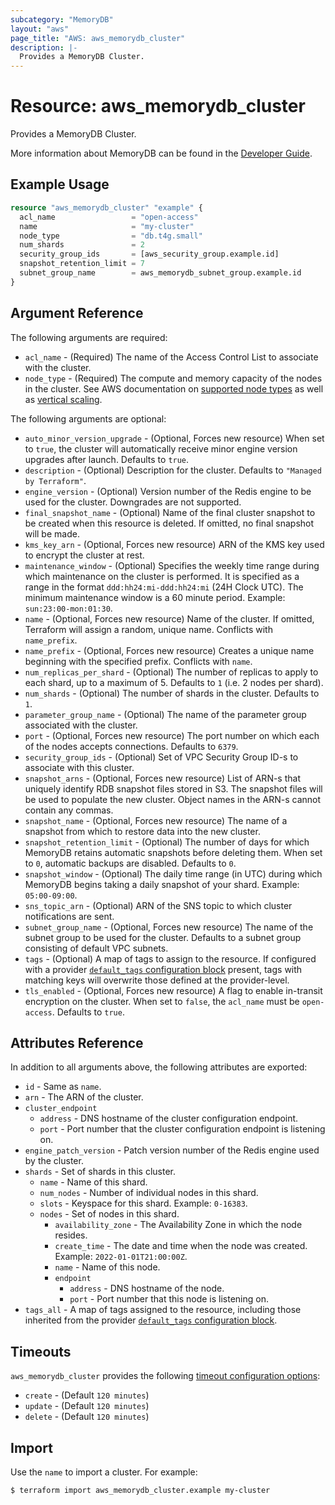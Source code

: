 ```yaml
---
subcategory: "MemoryDB"
layout: "aws"
page_title: "AWS: aws_memorydb_cluster"
description: |-
  Provides a MemoryDB Cluster.
---
```


# Resource: aws_memorydb_cluster

Provides a MemoryDB Cluster.

More information about MemoryDB can be found in the [Developer Guide](https://docs.aws.amazon.com/memorydb/latest/devguide/what-is-memorydb-for-redis.html).

## Example Usage

```terraform
resource "aws_memorydb_cluster" "example" {
  acl_name                 = "open-access"
  name                     = "my-cluster"
  node_type                = "db.t4g.small"
  num_shards               = 2
  security_group_ids       = [aws_security_group.example.id]
  snapshot_retention_limit = 7
  subnet_group_name        = aws_memorydb_subnet_group.example.id
}
```

## Argument Reference

The following arguments are required:

* `acl_name` - (Required) The name of the Access Control List to associate with the cluster.
* `node_type` - (Required) The compute and memory capacity of the nodes in the cluster. See AWS documentation on [supported node types](https://docs.aws.amazon.com/memorydb/latest/devguide/nodes.supportedtypes.html) as well as [vertical scaling](https://docs.aws.amazon.com/memorydb/latest/devguide/cluster-vertical-scaling.html).

The following arguments are optional:

* `auto_minor_version_upgrade` - (Optional, Forces new resource) When set to `true`, the cluster will automatically receive minor engine version upgrades after launch. Defaults to `true`.
* `description` - (Optional) Description for the cluster. Defaults to `"Managed by Terraform"`.
* `engine_version` - (Optional) Version number of the Redis engine to be used for the cluster. Downgrades are not supported.
* `final_snapshot_name` - (Optional) Name of the final cluster snapshot to be created when this resource is deleted. If omitted, no final snapshot will be made.
* `kms_key_arn` - (Optional, Forces new resource) ARN of the KMS key used to encrypt the cluster at rest.
* `maintenance_window` - (Optional) Specifies the weekly time range during which maintenance on the cluster is performed. It is specified as a range in the format `ddd:hh24:mi-ddd:hh24:mi` (24H Clock UTC). The minimum maintenance window is a 60 minute period. Example: `sun:23:00-mon:01:30`.
* `name` - (Optional, Forces new resource) Name of the cluster. If omitted, Terraform will assign a random, unique name. Conflicts with `name_prefix`.
* `name_prefix` - (Optional, Forces new resource) Creates a unique name beginning with the specified prefix. Conflicts with `name`.
* `num_replicas_per_shard` - (Optional) The number of replicas to apply to each shard, up to a maximum of 5. Defaults to `1` (i.e. 2 nodes per shard).
* `num_shards` - (Optional) The number of shards in the cluster. Defaults to `1`.
* `parameter_group_name` - (Optional) The name of the parameter group associated with the cluster.
* `port` - (Optional, Forces new resource) The port number on which each of the nodes accepts connections. Defaults to `6379`.
* `security_group_ids` - (Optional) Set of VPC Security Group ID-s to associate with this cluster.
* `snapshot_arns` - (Optional, Forces new resource) List of ARN-s that uniquely identify RDB snapshot files stored in S3. The snapshot files will be used to populate the new cluster. Object names in the ARN-s cannot contain any commas.
* `snapshot_name` - (Optional, Forces new resource) The name of a snapshot from which to restore data into the new cluster.
* `snapshot_retention_limit` - (Optional) The number of days for which MemoryDB retains automatic snapshots before deleting them. When set to `0`, automatic backups are disabled. Defaults to `0`.
* `snapshot_window` - (Optional) The daily time range (in UTC) during which MemoryDB begins taking a daily snapshot of your shard. Example: `05:00-09:00`.
* `sns_topic_arn` - (Optional) ARN of the SNS topic to which cluster notifications are sent.
* `subnet_group_name` - (Optional, Forces new resource) The name of the subnet group to be used for the cluster. Defaults to a subnet group consisting of default VPC subnets.
* `tags` - (Optional) A map of tags to assign to the resource. If configured with a provider [`default_tags` configuration block](/docs/providers/aws/index.html#default_tags-configuration-block) present, tags with matching keys will overwrite those defined at the provider-level.
* `tls_enabled` - (Optional, Forces new resource) A flag to enable in-transit encryption on the cluster. When set to `false`, the `acl_name` must be `open-access`. Defaults to `true`.

## Attributes Reference

In addition to all arguments above, the following attributes are exported:

* `id` - Same as `name`.
* `arn` - The ARN of the cluster.
* `cluster_endpoint`
    * `address` - DNS hostname of the cluster configuration endpoint.
    * `port` - Port number that the cluster configuration endpoint is listening on.
* `engine_patch_version` - Patch version number of the Redis engine used by the cluster.
* `shards` - Set of shards in this cluster.
    * `name` - Name of this shard.
    * `num_nodes` - Number of individual nodes in this shard.
    * `slots` - Keyspace for this shard. Example: `0-16383`.
    * `nodes` - Set of nodes in this shard.
        * `availability_zone` - The Availability Zone in which the node resides.
        * `create_time` - The date and time when the node was created. Example: `2022-01-01T21:00:00Z`.
        * `name` - Name of this node.
        * `endpoint`
            * `address` - DNS hostname of the node.
            * `port` - Port number that this node is listening on.
* `tags_all` - A map of tags assigned to the resource, including those inherited from the provider [`default_tags` configuration block](/docs/providers/aws/index.html#default_tags-configuration-block).

## Timeouts

`aws_memorydb_cluster` provides the following [timeout configuration options](https://www.terraform.io/docs/configuration/blocks/resources/syntax.html#operation-timeouts):

- `create` - (Default `120 minutes`)
- `update` - (Default `120 minutes`)
- `delete` - (Default `120 minutes`)

## Import

Use the `name` to import a cluster. For example:

```
$ terraform import aws_memorydb_cluster.example my-cluster
```

